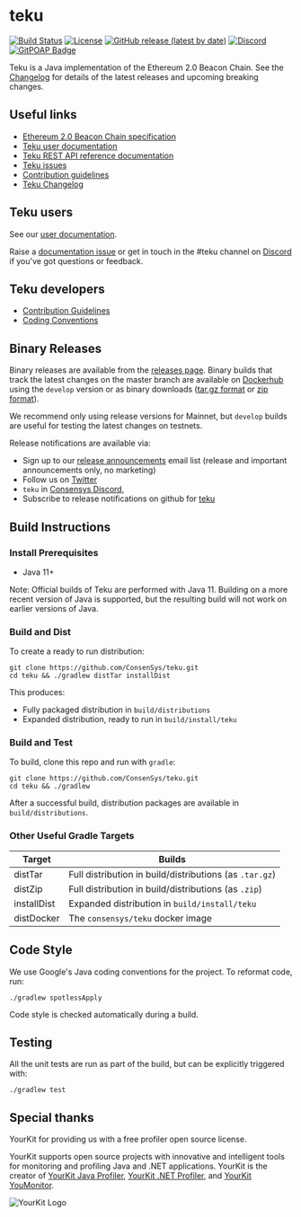 # teku

 [![Build Status](https://circleci.com/gh/ConsenSys/teku.svg?style=svg)](https://circleci.com/gh/ConsenSys/workflows/teku)
 [![License](https://img.shields.io/badge/License-Apache%202.0-blue.svg)](https://github.com/ConsenSys/teku/blob/master/LICENSE)
 [![GitHub release (latest by date)](https://img.shields.io/github/v/release/ConsenSys/teku)](https://github.com/ConsenSys/teku/releases/latest)
 [![Discord](https://img.shields.io/badge/chat-on%20Discord-%235865F2?logo=discord&logoColor=white)](https://discord.gg/7hPv2T6)
 [![GitPOAP Badge](https://public-api.gitpoap.io/v1/repo/ConsenSys/teku/badge)](https://www.gitpoap.io/gh/ConsenSys/teku)

Teku is a Java implementation of the Ethereum 2.0 Beacon Chain. See the [Changelog](https://github.com/ConsenSys/teku/releases) for details of the latest releases and upcoming breaking changes.

## Useful links

* [Ethereum 2.0 Beacon Chain specification](https://github.com/ethereum/eth2.0-specs/blob/dev/specs/phase0/beacon-chain.md)
* [Teku user documentation](https://docs.teku.consensys.net/)
* [Teku REST API reference documentation](https://consensys.github.io/teku/)
* [Teku issues](https://github.com/ConsenSys/teku/issues)
* [Contribution guidelines](CONTRIBUTING.md)
* [Teku Changelog](https://github.com/ConsenSys/teku/releases)

## Teku users

See our [user documentation](https://docs.teku.consensys.net/).

Raise a [documentation issue](https://github.com/ConsenSys/doc.teku/issues) or get in touch in
the #teku channel on [Discord](https://discord.gg/7hPv2T6) if you've got questions or feedback.

## Teku developers

* [Contribution Guidelines](CONTRIBUTING.md)
* [Coding Conventions](https://wiki.hyperledger.org/display/BESU/Coding+Conventions)

## Binary Releases

Binary releases are available from the [releases page](https://github.com/ConsenSys/teku/releases).
Binary builds that track the latest changes on the master branch are available on
[Dockerhub](https://hub.docker.com/r/consensys/teku) using the `develop` version or as binary
downloads ([tar.gz format](https://artifacts.consensys.net/public/teku/raw/names/teku.tar.gz/versions/develop/teku-develop.tar.gz)
or [zip format](https://artifacts.consensys.net/public/teku/raw/names/teku.zip/versions/develop/teku-develop.zip)).

We recommend only using release versions for Mainnet, but `develop` builds are useful for testing
the latest changes on testnets.

Release notifications are available via:
* Sign up to our [release announcements](https://pages.consensys.net/teku-sign-up) email list (release and important announcements only, no marketing)
* Follow us on [Twitter](https://twitter.com/Teku_ConsenSys)
* `teku` in [Consensys Discord](https://discord.gg/7hPv2T6),
* Subscribe to release notifications on github for [teku](https://github.com/ConsenSys/teku)

## Build Instructions

### Install Prerequisites

* Java 11+

Note: Official builds of Teku are performed with Java 11.
Building on a more recent version of Java is supported, but the resulting build will not work on earlier versions of Java.


### Build and Dist

To create a ready to run distribution:

```shell script
git clone https://github.com/ConsenSys/teku.git
cd teku && ./gradlew distTar installDist
```

This produces:
- Fully packaged distribution in `build/distributions` 
- Expanded distribution, ready to run in `build/install/teku`

### Build and Test

To build, clone this repo and run with `gradle`:

```shell script
git clone https://github.com/ConsenSys/teku.git
cd teku && ./gradlew

```

After a successful build, distribution packages are available in `build/distributions`.

### Other Useful Gradle Targets

| Target      | Builds                                                  |
|-------------|---------------------------------------------------------|
| distTar     | Full distribution in build/distributions (as `.tar.gz`) |
| distZip     | Full distribution in build/distributions (as `.zip`)    |
| installDist | Expanded distribution in `build/install/teku`           |
| distDocker  | The `consensys/teku` docker image                       |

## Code Style

We use Google's Java coding conventions for the project. To reformat code, run:

```shell script
./gradlew spotlessApply
```

Code style is checked automatically during a build.

## Testing

All the unit tests are run as part of the build, but can be explicitly triggered with:

```shell script
./gradlew test
```

## Special thanks
YourKit for providing us with a free profiler open source license.

YourKit supports open source projects with innovative and intelligent tools
for monitoring and profiling Java and .NET applications.
YourKit is the creator of <a href="https://www.yourkit.com/java/profiler/">YourKit Java Profiler</a>,
<a href="https://www.yourkit.com/.net/profiler/">YourKit .NET Profiler</a>,
and <a href="https://www.yourkit.com/youmonitor/">YourKit YouMonitor</a>.

![YourKit Logo](https://www.yourkit.com/images/yklogo.png)
